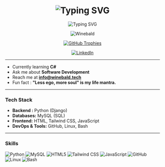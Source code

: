 <h1 align="center">
  <img src="https://readme-typing-svg.herokuapp.com?font=comfortaa&color=00FF00&size=24&width=500&lines=Hi+%2C+I%27m+Winebald" alt="Typing SVG" />
</h1>

<p align="center">
  <img src="https://readme-typing-svg.herokuapp.com?font=comfortaa&color=00FF00&size=24&width=500&lines=Software+Engineer" alt="Typing SVG" />
</p>

<p align="center">
  <img src="https://komarev.com/ghpvc/?username=banituze&label=Profile%20views&color=0e75b6&style=flat" alt="Winebald" />
</p>

<p align="center">
<a href="https://github.com/banituze">
  <img src="https://github-trophies.vercel.app/?username=banituze&theme=matrix&title=Commit,Star,PullRequest,Issues,Repositories,Organizations,Profile&no-frame=true&no-bg=true" alt="GitHub Trophies" />
</a>
</p>

<p align="center">
  <a href="https://linkedin.com/in/winebald" target="_blank">
    <img src="https://img.shields.io/badge/LinkedIn-Winebald-blue?style=for-the-badge&logo=linkedin" alt="LinkedIn" />
  </a>
</p>

---

- Currently learning **C#**  
- Ask me about **Software Development**  
- Reach me at **info@winebald.tech**  
- Fun fact : **"Less ego, more soul" is my life mantra.**

---

### Tech Stack

- **Backend :** Python (Django)
- **Databases:** MySQL (SQL) 
- **Frontend:** HTML, Tailwind CSS, JavaScript  
- **DevOps & Tools:** GitHub, Linux, Bash

---

### Skills

![Python](https://img.shields.io/badge/Python-3776AB?style=for-the-badge&logo=python&logoColor=white)
![MySQL](https://img.shields.io/badge/MySQL-4479A1?style=for-the-badge&logo=mysql&logoColor=white)
![HTML5](https://img.shields.io/badge/HTML5-E34F26?style=for-the-badge&logo=html5&logoColor=white)
![Tailwind CSS](https://img.shields.io/badge/TailwindCSS-06B6D4?style=for-the-badge&logo=tailwindcss&logoColor=white)
![JavaScript](https://img.shields.io/badge/JavaScript-F7DF1E?style=for-the-badge&logo=javascript&logoColor=black)
![GitHub](https://img.shields.io/badge/GitHub-181717?style=for-the-badge&logo=github&logoColor=white)
![Linux](https://img.shields.io/badge/Linux-FCC624?style=for-the-badge&logo=linux&logoColor=black)
![Bash](https://img.shields.io/badge/Bash-4EAA25?style=for-the-badge&logo=gnubash&logoColor=white)
